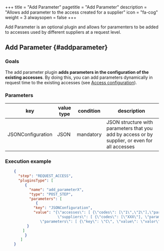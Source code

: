 +++
title = "Add Parameter"
pagetitle = "Add Parameter"
description = "Allows add parameter to the access created for a supplier"
icon = "fa-cog"
weight = 3
alwaysopen = false
+++

Add Parameter is an optional plugin and allows for paramenters to be added to accesses used by different suppliers at a request level.

## Add Parameter {#addparameter}

### Goals

The add parameter plugin **adds parameters in the configuration of the existing accesses**. By doing this, you can add parameters dynamically in request time to the existing accesses (see [Access configuration](https://docs.travelgatex.com/hotelx/concepts/accesses-supplier-context/)).

### Parameters

|key|value type|condition|description|
|---|----|----|---|
|JSONConfiguration|JSON|mandatory|JSON structure with parameters that you add by access or by supplier, or even for all accesses|

### Execution example

```json
	{
	  "step": "REQUEST_ACCESS",
	  "pluginsType": [
	     {
	       "name": "add_parameterX",
	       "type": "POST_STEP",
	       "parameters": [
	          {
		     "key": "JSONConfiguration",
		     "value": "{\"accesses\": [ {\"codes\": [\"1\",\"2\"],\"parameters\": [ {\"key\": \"A\", \"value\": \"1\"} ] } ],
		                \"suppliers\": [ {\"codes\": [\"XXX\"], \"parameters\": [ {\"key\": \"D\",\"value\": \"4\"}] } ],
				\"parameters\": [ {\"key\": \"C\", \"value\": \"valor\" } ] }"
		  }
		]
	     }
	   ]
	}
```
